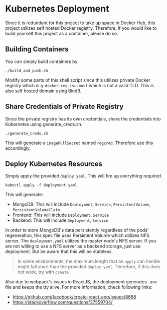 # Kubernetes Deployment
Since it is redundant for this project to take up space in Docker Hub, this project utilizes self hosted Docker registry. Therefore, if you would like to build yourself this project as a container, please do so.

## Building Containers
You can simply build containers by
```
./build_and_push.sh
```
Modify some parts of this shell script since this utilizes private Docker registry which is `g-docker-reg.isu.mosl` which is not a valid TLD. This is also self hosted domain using Bind9.

## Share Credentials of Private Registry
Since the private registry has its own credentials, share the credentials into Kubernetes using generate_creds.sh. 
```
./generate_creds.sh
```
This will generate a `imagePullSecret` named `regcred`. Therefore use this accordingly.

## Deploy Kubernetes Resources
Simply apply the provided `deploy.yaml`. This will fire up everything required.
```
kubectl apply -f deployment.yaml
```
This will generate:
- MongoDB: This will include `Deployment`, `Service`, `PersistentVolume`, `PersistentVolumeClaim`
- Frontend: This will include `Deployment`, `Service`
- Backend: This will include `Deployment`, `Service`

In order to store MongoDB's data persistently regardless of the pods' regeneration, this spec file uses Persistent Volume which utilizes NFS server. The `deployment.yaml` utilizes the master node's NFS server. If you are not willing to use a NFS server as a backend storage, just use deployment. But be aware that this will be stateless.

> In some environments, the maximum length that an `apply` can handle might fall short than the provided `deploy.yaml`. Therefore, if this does not work, try with `create`

Also due to webpack's issues in ReactJS, the deployment generates `.env` file and keeps the tty alive. For more information, check following links:
- https://github.com/facebook/create-react-app/issues/8688
- https://stackoverflow.com/questions/37559704/
